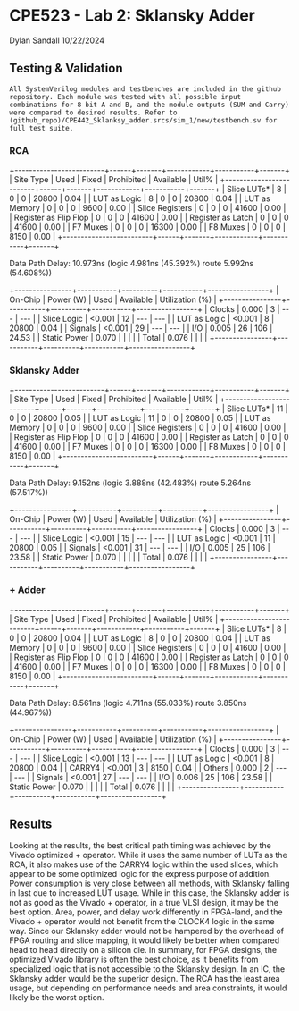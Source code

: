 # CPE523 - Lab 2: Sklansky Adder
Dylan Sandall
10/22/2024
## Testing & Validation
	All SystemVerilog modules and testbenches are included in the github repository. Each module was tested with all possible input combinations for 8 bit A and B, and the module outputs (SUM and Carry) were compared to desired results. Refer to (github_repo)/CPE442_Sklanksy_adder.srcs/sim_1/new/testbench.sv for full test suite. 
### RCA
+-------------------------+------+-------+------------+-----------+-------+
|        Site Type        | Used | Fixed | Prohibited | Available | Util% |
+-------------------------+------+-------+------------+-----------+-------+
| Slice LUTs*             |    8 |     0 |          0 |     20800 |  0.04 |
|   LUT as Logic          |    8 |     0 |          0 |     20800 |  0.04 |
|   LUT as Memory         |    0 |     0 |          0 |      9600 |  0.00 |
| Slice Registers         |    0 |     0 |          0 |     41600 |  0.00 |
|   Register as Flip Flop |    0 |     0 |          0 |     41600 |  0.00 |
|   Register as Latch     |    0 |     0 |          0 |     41600 |  0.00 |
| F7 Muxes                |    0 |     0 |          0 |     16300 |  0.00 |
| F8 Muxes                |    0 |     0 |          0 |      8150 |  0.00 |
+-------------------------+------+-------+------------+-----------+-------+

Data Path Delay:        10.973ns  (logic 4.981ns (45.392%)  route 5.992ns (54.608%))

+----------------+-----------+----------+-----------+-----------------+
| On-Chip        | Power (W) | Used     | Available | Utilization (%) |
+----------------+-----------+----------+-----------+-----------------+
| Clocks         |     0.000 |        3 |       --- |             --- |
| Slice Logic    |    <0.001 |       12 |       --- |             --- |
|   LUT as Logic |    <0.001 |        8 |     20800 |            0.04 |
| Signals        |    <0.001 |       29 |       --- |             --- |
| I/O            |     0.005 |       26 |       106 |           24.53 |
| Static Power   |     0.070 |          |           |                 |
| Total          |     0.076 |          |           |                 |
+----------------+-----------+----------+-----------+-----------------+





### Sklansky Adder
+-------------------------+------+-------+------------+-----------+-------+
|        Site Type        | Used | Fixed | Prohibited | Available | Util% |
+-------------------------+------+-------+------------+-----------+-------+
| Slice LUTs*             |   11 |     0 |          0 |     20800 |  0.05 |
|   LUT as Logic          |   11 |     0 |          0 |     20800 |  0.05 |
|   LUT as Memory         |    0 |     0 |          0 |      9600 |  0.00 |
| Slice Registers         |    0 |     0 |          0 |     41600 |  0.00 |
|   Register as Flip Flop |    0 |     0 |          0 |     41600 |  0.00 |
|   Register as Latch     |    0 |     0 |          0 |     41600 |  0.00 |
| F7 Muxes                |    0 |     0 |          0 |     16300 |  0.00 |
| F8 Muxes                |    0 |     0 |          0 |      8150 |  0.00 |
+-------------------------+------+-------+------------+-----------+-------+

Data Path Delay:        9.152ns  (logic 3.888ns (42.483%)  route 5.264ns (57.517%))

+----------------+-----------+----------+-----------+-----------------+
| On-Chip        | Power (W) | Used     | Available | Utilization (%) |
+----------------+-----------+----------+-----------+-----------------+
| Clocks         |     0.000 |        3 |       --- |             --- |
| Slice Logic    |    <0.001 |       15 |       --- |             --- |
|   LUT as Logic |    <0.001 |       11 |     20800 |            0.05 |
| Signals        |    <0.001 |       31 |       --- |             --- |
| I/O            |     0.005 |       25 |       106 |           23.58 |
| Static Power   |     0.070 |          |           |                 |
| Total          |     0.076 |          |           |                 |
+----------------+-----------+----------+-----------+-----------------+








### + Adder
+-------------------------+------+-------+------------+-----------+-------+
|        Site Type        | Used | Fixed | Prohibited | Available | Util% |
+-------------------------+------+-------+------------+-----------+-------+
| Slice LUTs*             |    8 |     0 |          0 |     20800 |  0.04 |
|   LUT as Logic          |    8 |     0 |          0 |     20800 |  0.04 |
|   LUT as Memory         |    0 |     0 |          0 |      9600 |  0.00 |
| Slice Registers         |    0 |     0 |          0 |     41600 |  0.00 |
|   Register as Flip Flop |    0 |     0 |          0 |     41600 |  0.00 |
|   Register as Latch     |    0 |     0 |          0 |     41600 |  0.00 |
| F7 Muxes                |    0 |     0 |          0 |     16300 |  0.00 |
| F8 Muxes                |    0 |     0 |          0 |      8150 |  0.00 |
+-------------------------+------+-------+------------+-----------+-------+

  Data Path Delay:        8.561ns  (logic 4.711ns (55.033%)  route 3.850ns (44.967%))

+----------------+-----------+----------+-----------+-----------------+
| On-Chip        | Power (W) | Used     | Available | Utilization (%) |
+----------------+-----------+----------+-----------+-----------------+
| Clocks         |     0.000 |        3 |       --- |             --- |
| Slice Logic    |    <0.001 |       13 |       --- |             --- |
|   LUT as Logic |    <0.001 |        8 |     20800 |            0.04 |
|   CARRY4       |    <0.001 |        3 |      8150 |            0.04 |
|   Others       |     0.000 |        2 |       --- |             --- |
| Signals        |    <0.001 |       27 |       --- |             --- |
| I/O            |     0.006 |       25 |       106 |           23.58 |
| Static Power   |     0.070 |          |           |                 |
| Total          |     0.076 |          |           |                 |
+----------------+-----------+----------+-----------+-----------------+




## Results
Looking at the results, the best critical path timing was achieved by the Vivado optimized + operator. While it uses the same number of LUTs as the RCA, it also makes use of the CARRY4 logic within the used slices, which appear to be some optimized logic for the express purpose of addition. Power consumption is very close between all methods, with Sklansky falling in last due to increased LUT usage. 
While in this case, the Sklansky adder is not as good as the Vivado + operator, in a true VLSI design, it may be the best option. Area, power, and delay work differently in FPGA-land, and the Vivado + operator would not benefit from the CLOCK4 logic in the same way. Since our Sklansky adder would not be hampered by the overhead of FPGA routing and slice mapping, it would likely be better when compared head to head directly on a silicon die.
In summary, for FPGA designs, the optimized Vivado library is often the best choice, as it benefits from specialized logic that is not accessible to the Sklansky design. In an IC, the Sklansky adder would be the superior design. The RCA has the least area usage, but depending on performance needs and area constraints, it would likely be the worst option.
